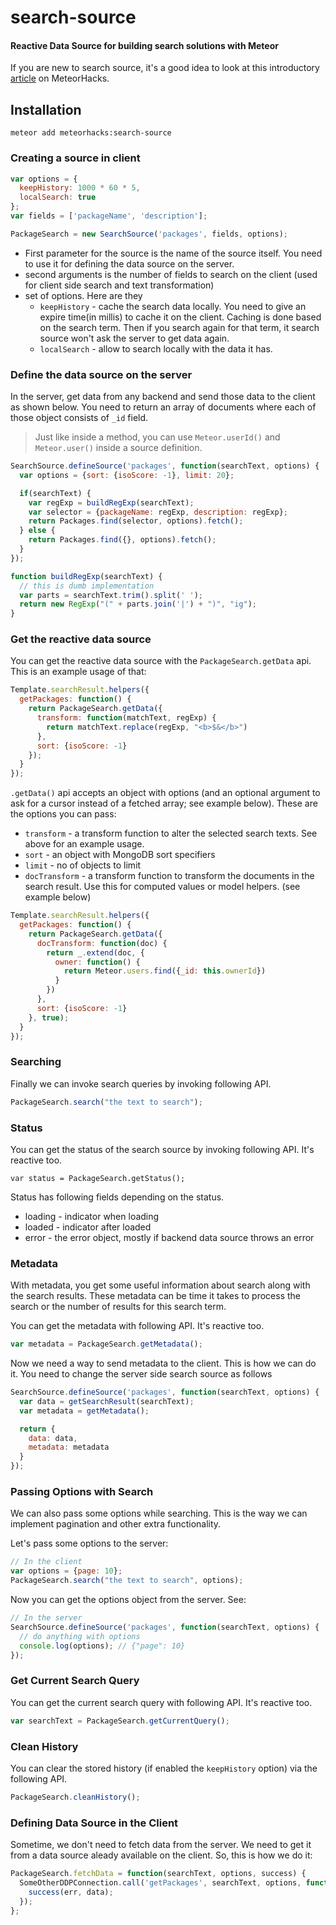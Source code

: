 search-source
=============

#### Reactive Data Source for building search solutions with Meteor

If you are new to search source, it's a good idea to look at this introductory [article](https://meteorhacks.com/implementing-an-instant-search-solution-with-meteor.html) on MeteorHacks.

## Installation

```
meteor add meteorhacks:search-source
```

### Creating a source in client

```js
var options = {
  keepHistory: 1000 * 60 * 5,
  localSearch: true
};
var fields = ['packageName', 'description'];

PackageSearch = new SearchSource('packages', fields, options);
```

* First parameter for the source is the name of the source itself. You need to use it for defining the data source on the server.
* second arguments is the number of fields to search on the client (used for client side search and text transformation)
* set of options. Here are they
    * `keepHistory` - cache the search data locally. You need to give an expire time(in millis) to cache it on the client. Caching is done based on the search term. Then if you search again for that term, it search source won't ask the server to get data again.
    * `localSearch` - allow to search locally with the data it has.

### Define the data source on the server

In the server, get data from any backend and send those data to the client as shown below. You need to return an array of documents where each of those object consists of `_id` field.

> Just like inside a method, you can use `Meteor.userId()` and `Meteor.user()` inside a source definition.

```js
SearchSource.defineSource('packages', function(searchText, options) {
  var options = {sort: {isoScore: -1}, limit: 20};

  if(searchText) {
    var regExp = buildRegExp(searchText);
    var selector = {packageName: regExp, description: regExp};
    return Packages.find(selector, options).fetch();
  } else {
    return Packages.find({}, options).fetch();
  }
});

function buildRegExp(searchText) {
  // this is dumb implementation
  var parts = searchText.trim().split(' ');
  return new RegExp("(" + parts.join('|') + ")", "ig");
}
```

### Get the reactive data source

You can get the reactive data source with the `PackageSearch.getData` api. This is an example usage of that:

```js
Template.searchResult.helpers({
  getPackages: function() {
    return PackageSearch.getData({
      transform: function(matchText, regExp) {
        return matchText.replace(regExp, "<b>$&</b>")
      },
      sort: {isoScore: -1}
    });
  }
});
```

`.getData()` api accepts an object with options (and an optional argument to ask for a cursor instead of a fetched array; see example below). These are the options you can pass:

* `transform` - a transform function to alter the selected search texts. See above for an example usage.
* `sort` - an object with MongoDB sort specifiers
* `limit` - no of objects to limit
* `docTransform` - a transform function to transform the documents in the search result. Use this for computed values or model helpers. (see example below)


```js
Template.searchResult.helpers({
  getPackages: function() {
    return PackageSearch.getData({
      docTransform: function(doc) {
        return _.extend(doc, {
          owner: function() {
            return Meteor.users.find({_id: this.ownerId})
          }
        })
      },
      sort: {isoScore: -1}
    }, true);
  }
});
```

### Searching

Finally we can invoke search queries by invoking following API.

```js
PackageSearch.search("the text to search");
```

### Status

You can get the status of the search source by invoking following API. It's reactive too.

```
var status = PackageSearch.getStatus();
```

Status has following fields depending on the status.

* loading - indicator when loading
* loaded - indicator after loaded
* error - the error object, mostly if backend data source throws an error

### Metadata

With metadata, you get some useful information about search along with the search results. These metadata can be time it takes to process the search or the number of results for this search term.

You can get the metadata with following API. It's reactive too.

```js
var metadata = PackageSearch.getMetadata();
```

Now we need a way to send metadata to the client. This is how we can do it. You need to change the server side search source as follows

```js
SearchSource.defineSource('packages', function(searchText, options) {
  var data = getSearchResult(searchText);
  var metadata = getMetadata();

  return {
    data: data,
    metadata: metadata
  }
});
```

### Passing Options with Search

We can also pass some options while searching. This is the way we can implement pagination and other extra functionality.

Let's pass some options to the server:

```js
// In the client
var options = {page: 10};
PackageSearch.search("the text to search", options);
```

Now you can get the options object from the server. See:

```js
// In the server
SearchSource.defineSource('packages', function(searchText, options) {
  // do anything with options
  console.log(options); // {"page": 10}
});
```

### Get Current Search Query

You can get the current search query with following API. It's reactive too.

```js
var searchText = PackageSearch.getCurrentQuery();
```

### Clean History

You can clear the stored history (if enabled the `keepHistory` option) via the following API.

```js
PackageSearch.cleanHistory();
```

### Defining Data Source in the Client

Sometime, we don't need to fetch data from the server. We need to get it from a data source aleady available on the client. So, this is how we do it:

```js
PackageSearch.fetchData = function(searchText, options, success) {
  SomeOtherDDPConnection.call('getPackages', searchText, options, function(err, data) {
    success(err, data);
  });
};
```
